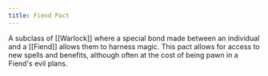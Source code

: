 ```yaml
---
title: Fiend Pact
---
```

A subclass of [[Warlock]] where a special bond made between an individual and a [[Fiend]] allows them to harness magic. This pact allows for access to new spells and benefits, although often at the cost of being pawn in a Fiend's evil plans. 